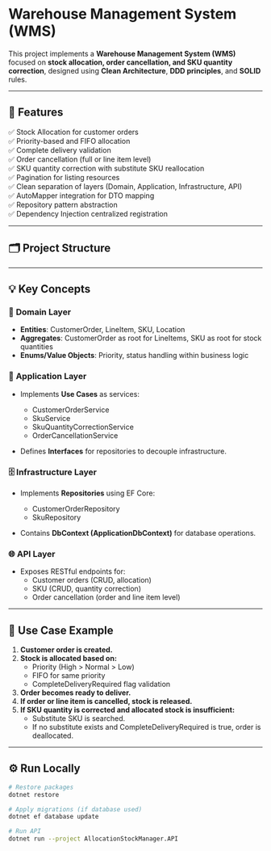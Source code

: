 # Warehouse Management System (WMS)

This project implements a **Warehouse Management System (WMS)** focused on **stock allocation, order cancellation, and SKU quantity correction**, designed using **Clean Architecture**, **DDD principles**, and **SOLID** rules.

---

## 🚀 **Features**

✅ Stock Allocation for customer orders  
✅ Priority-based and FIFO allocation  
✅ Complete delivery validation  
✅ Order cancellation (full or line item level)  
✅ SKU quantity correction with substitute SKU reallocation  
✅ Pagination for listing resources  
✅ Clean separation of layers (Domain, Application, Infrastructure, API)  
✅ AutoMapper integration for DTO mapping  
✅ Repository pattern abstraction  
✅ Dependency Injection centralized registration

---

## 🗂️ **Project Structure**
---

## 💡 **Key Concepts**

### 🔧 **Domain Layer**
- **Entities**: CustomerOrder, LineItem, SKU, Location
- **Aggregates**: CustomerOrder as root for LineItems, SKU as root for stock quantities
- **Enums/Value Objects**: Priority, status handling within business logic

### 🧩 **Application Layer**
- Implements **Use Cases** as services:
  - CustomerOrderService
  - SkuService
  - SkuQuantityCorrectionService
  - OrderCancellationService

- Defines **Interfaces** for repositories to decouple infrastructure.

### 🗄 **Infrastructure Layer**
- Implements **Repositories** using EF Core:
  - CustomerOrderRepository
  - SkuRepository

- Contains **DbContext (ApplicationDbContext)** for database operations.

### 🌐 **API Layer**
- Exposes RESTful endpoints for:
  - Customer orders (CRUD, allocation)
  - SKU (CRUD, quantity correction)
  - Order cancellation (order and line item level)

---

## 📝 **Use Case Example**

1. **Customer order is created.**
2. **Stock is allocated based on:**
   - Priority (High > Normal > Low)
   - FIFO for same priority
   - CompleteDeliveryRequired flag validation
3. **Order becomes ready to deliver.**
4. **If order or line item is cancelled, stock is released.**
5. **If SKU quantity is corrected and allocated stock is insufficient:**
   - Substitute SKU is searched.
   - If no substitute exists and CompleteDeliveryRequired is true, order is deallocated.

---

## ⚙️ **Run Locally**

```bash
# Restore packages
dotnet restore

# Apply migrations (if database used)
dotnet ef database update

# Run API
dotnet run --project AllocationStockManager.API
